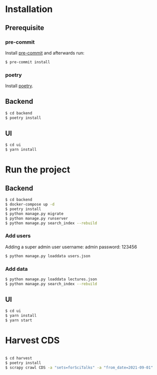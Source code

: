 # Installation

## Prerequisite

### pre-commit

Install [pre-commit](https://pre-commit.com/#installation) and afterwards run:

```bash
$ pre-commit install
```

### poetry

Install [poetry](https://python-poetry.org/docs/#installation).

## Backend

```bash
$ cd backend
$ poetry install
```

## UI

```bash
$ cd ui
$ yarn install
```

# Run the project

## Backend

```bash
$ cd backend
$ docker-compose up -d
$ poetry install
$ python manage.py migrate
$ python manage.py runserver
$ python manage.py search_index --rebuild
```

### Add users

Adding a super admin user username: admin password: 123456

```bash
$ python manage.py loaddata users.json
```

### Add data

```bash
$ python manage.py loaddata lectures.json
$ python manage.py search_index --rebuild
```

## UI

```bash
$ cd ui
$ yarn install
$ yarn start
```

# Harvest CDS

```bash

$ cd harvest
$ poetry install
$ scrapy crawl CDS -a "sets=forSciTalks" -a "from_date=2021-09-01"
```
